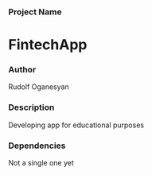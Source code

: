 ### Project Name
# FintechApp

### Author
Rudolf Oganesyan

### Description
Developing app for educational purposes

### Dependencies
Not a single one yet

